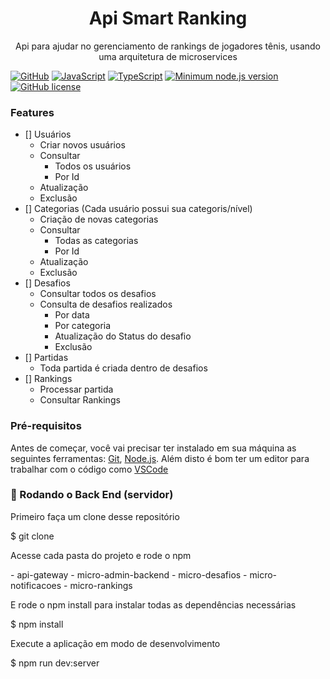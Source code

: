 <h1 align="center">Api Smart Ranking</h1>

<p align=center>
  Api para ajudar no gerenciamento de rankings de jogadores tênis, usando uma arquitetura de microservices
</p>

[![GitHub](https://badgen.net/badge/icon/github?icon=github&label)](https://github.com/isaiasiotti18)
[![JavaScript](https://img.shields.io/badge/--F7DF1E?logo=javascript&logoColor=000)](https://www.javascript.com/)
[![TypeScript](https://badgen.net/badge/icon/typescript?icon=typescript&label)](https://typescriptlang.org)
[![Minimum node.js version](https://badgen.net/npm/node/express)](https://npmjs.com/package/express)
[![GitHub license](https://img.shields.io/github/license/isaiasiotti18/microservices-smartranking)](https://github.com/isaiasiotti18/microservices-smartranking/blob/master/LICENSE.md)

### Features

- [] Usuários
  - Criar novos usuários
  - Consultar
    - Todos os usuários
    - Por Id
  - Atualização
  - Exclusão
- [] Categorias (Cada usuário possui sua categoris/nível)
  - Criação de novas categorias
  - Consultar
    - Todas as categorias
    - Por Id
  - Atualização
  - Exclusão
- [] Desafios
  - Consultar todos os desafios
  - Consulta de desafios realizados
    - Por data
    - Por categoria
    - Atualização do Status do desafio
    - Exclusão
- [] Partidas
  - Toda partida é criada dentro de desafios
- [] Rankings
  - Processar partida
  - Consultar Rankings

### Pré-requisitos

Antes de começar, você vai precisar ter instalado em sua máquina as seguintes ferramentas:
[Git](https://git-scm.com), [Node.js](https://nodejs.org/en/). 
Além disto é bom ter um editor para trabalhar com o código como [VSCode](https://code.visualstudio.com/)

### 🎲 Rodando o Back End (servidor)

<p>Primeiro faça um clone desse repositório</p>
$ git clone <https://github.com/isaiasiotti18/microservices-smartranking>

<p>Acesse cada pasta do projeto e rode o npm</p>
- api-gateway
- micro-admin-backend
- micro-desafios
- micro-notificacoes
- micro-rankings
  
<p>E rode o npm install para instalar todas as dependências necessárias</p>
$ npm install

<p>Execute a aplicação em modo de desenvolvimento</p>
$ npm run dev:server




